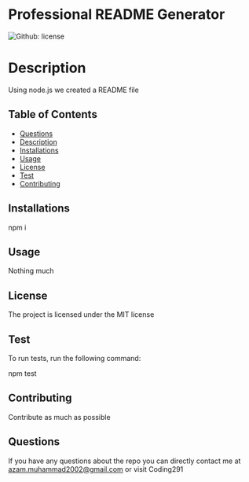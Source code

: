 # Professional README Generator
   ![Github: license](https://img.shields.io/badge/License-MIT-yellow.svg)
# Description

Using node.js we created a README file

## Table of Contents 

* [Questions](##Questions)
* [Description](##Description)
* [Installations](##Installations)
* [Usage](##Usage)
* [License](##License)
* [Test](##Test)
* [Contributing](##Contributing)

## Installations

npm i

## Usage 

Nothing much

## License 

The project is licensed under the MIT license

## Test
To run tests, run the following command: 

npm test

## Contributing

Contribute as much as possible

## Questions 

If you have any questions about the repo you can directly contact me at azam.muhammad2002@gmail.com or visit Coding291
   